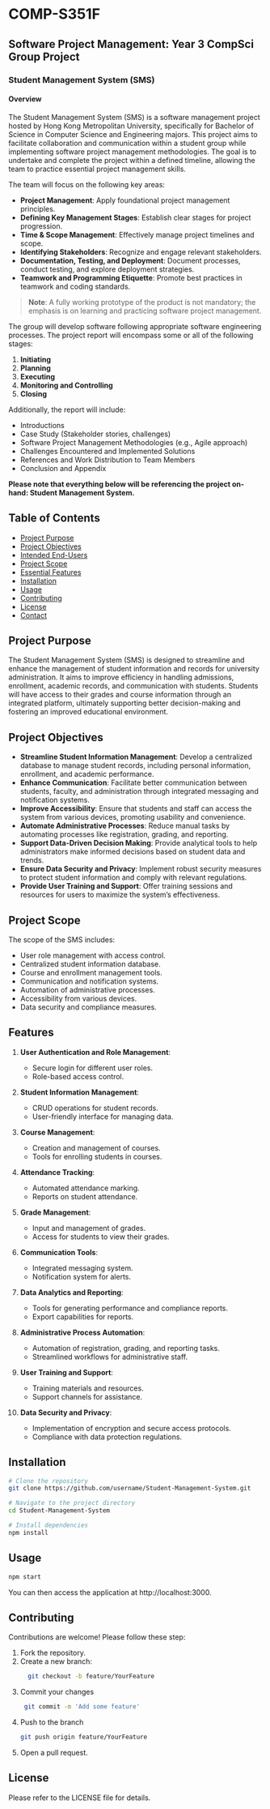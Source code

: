 # COMP-S351F

## Software Project Management: Year 3 CompSci Group Project

### Student Management System (SMS)

#### Overview

The Student Management System (SMS) is a software management project hosted by Hong Kong Metropolitan University, specifically for Bachelor of Science in Computer Science and Engineering majors. This project aims to facilitate collaboration and communication within a student group while implementing software project management methodologies. The goal is to undertake and complete the project within a defined timeline, allowing the team to practice essential project management skills.

The team will focus on the following key areas:

- **Project Management**: Apply foundational project management principles.
- **Defining Key Management Stages**: Establish clear stages for project progression.
- **Time & Scope Management**: Effectively manage project timelines and scope.
- **Identifying Stakeholders**: Recognize and engage relevant stakeholders.
- **Documentation, Testing, and Deployment**: Document processes, conduct testing, and explore deployment strategies.
- **Teamwork and Programming Etiquette**: Promote best practices in teamwork and coding standards.

> **Note**: A fully working prototype of the product is not mandatory; the emphasis is on learning and practicing software project management.

The group will develop software following appropriate software engineering processes. The project report will encompass some or all of the following stages:

1. **Initiating**
2. **Planning**
3. **Executing**
4. **Monitoring and Controlling**
5. **Closing**

Additionally, the report will include:

- Introductions
- Case Study (Stakeholder stories, challenges)
- Software Project Management Methodologies (e.g., Agile approach)
- Challenges Encountered and Implemented Solutions
- References and Work Distribution to Team Members
- Conclusion and Appendix

**Please note that everything below will be referencing the project on-hand: Student Management System.**

## Table of Contents

- [Project Purpose](#project-purpose)
- [Project Objectives](#project-objectives)
- [Intended End-Users](#intended-end-users)
- [Project Scope](#project-scope)
- [Essential Features](#essential-features)
- [Installation](#installation)
- [Usage](#usage)
- [Contributing](#contributing)
- [License](#license)
- [Contact](#contact)

## Project Purpose

The Student Management System (SMS) is designed to streamline and enhance the management of student information and records for university administration. It aims to improve efficiency in handling admissions, enrollment, academic records, and communication with students. Students will have access to their grades and course information through an integrated platform, ultimately supporting better decision-making and fostering an improved educational environment.

## Project Objectives

- **Streamline Student Information Management**: Develop a centralized database to manage student records, including personal information, enrollment, and academic performance.
- **Enhance Communication**: Facilitate better communication between students, faculty, and administration through integrated messaging and notification systems.
- **Improve Accessibility**: Ensure that students and staff can access the system from various devices, promoting usability and convenience.
- **Automate Administrative Processes**: Reduce manual tasks by automating processes like registration, grading, and reporting.
- **Support Data-Driven Decision Making**: Provide analytical tools to help administrators make informed decisions based on student data and trends.
- **Ensure Data Security and Privacy**: Implement robust security measures to protect student information and comply with relevant regulations.
- **Provide User Training and Support**: Offer training sessions and resources for users to maximize the system’s effectiveness.

## Project Scope

The scope of the SMS includes:

- User role management with access control.
- Centralized student information database.
- Course and enrollment management tools.
- Communication and notification systems.
- Automation of administrative processes.
- Accessibility from various devices.
- Data security and compliance measures.

## Features

1. **User Authentication and Role Management**:

   - Secure login for different user roles.
   - Role-based access control.

2. **Student Information Management**:

   - CRUD operations for student records.
   - User-friendly interface for managing data.

3. **Course Management**:

   - Creation and management of courses.
   - Tools for enrolling students in courses.

4. **Attendance Tracking**:

   - Automated attendance marking.
   - Reports on student attendance.

5. **Grade Management**:

   - Input and management of grades.
   - Access for students to view their grades.

6. **Communication Tools**:

   - Integrated messaging system.
   - Notification system for alerts.

7. **Data Analytics and Reporting**:

   - Tools for generating performance and compliance reports.
   - Export capabilities for reports.

8. **Administrative Process Automation**:

   - Automation of registration, grading, and reporting tasks.
   - Streamlined workflows for administrative staff.

9. **User Training and Support**:

   - Training materials and resources.
   - Support channels for assistance.

10. **Data Security and Privacy**:
    - Implementation of encryption and secure access protocols.
    - Compliance with data protection regulations.

## Installation

```bash
# Clone the repository
git clone https://github.com/username/Student-Management-System.git

# Navigate to the project directory
cd Student-Management-System

# Install dependencies
npm install
```

## Usage

```bash
npm start
```

You can then access the application at http://localhost:3000.

## Contributing

Contributions are welcome! Please follow these step:

1. Fork the repository.
2. Create a new branch:
   ```bash
     git checkout -b feature/YourFeature
   ```
3. Commit your changes
   ```bash
    git commit -m 'Add some feature'
   ```
4. Push to the branch
   ```bash
   git push origin feature/YourFeature
   ```
5. Open a pull request.

## License

Please refer to the LICENSE file for details.
